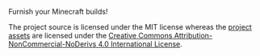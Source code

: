 Furnish your Minecraft builds!

The project source is licensed under the MIT license whereas the [project assets](https://github.com/DebuggyTeam/furniture-extensions/tree/1.20.1/src/main/resources/assets) are licensed under the
[Creative Commons Attribution-NonCommercial-NoDerivs 4.0 International License](https://creativecommons.org/licenses/by-nc-nd/4.0/deed.en).
